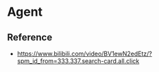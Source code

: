 # Agent

## Reference

- https://www.bilibili.com/video/BV1ewN2edEtz/?spm_id_from=333.337.search-card.all.click